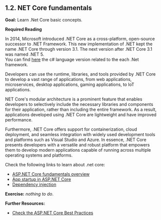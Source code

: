 ## 1.2. NET Core fundamentals

**Goal:** Learn .Net Core basic concepts.

**Required Reading**

In 2014, Microsoft introduced .NET Core as a cross-platform, open-source successor to .NET Framework. This new implementation of .NET kept the name .NET Core through version 3.1. The next version after .NET Core 3.1 was named .NET 5.  
You can find [here](https://learn.microsoft.com/en-us/dotnet/csharp/language-reference/configure-language-version) the c# language version related to the each .Net framework.  

Developers can use the runtime, libraries, and tools provided by .NET Core to develop a vast range of applications, from web applications, microservices, desktop applications, gaming applications, to IoT applications.  

NET Core's modular architecture is a prominent feature that enables developers to selectively include the necessary libraries and components for their application, rather than including the entire framework. As a result, applications developed using .NET Core are lightweight and have improved performance.  

Furthermore, .NET Core offers support for containerization, cloud deployment, and seamless integration with widely used development tools and platforms such as Visual Studio and Azure. In essence, .NET Core presents developers with a versatile and robust platform that empowers them to develop modern applications capable of running across multiple operating systems and platforms.  

Check the following links to learn about .net core:  
 - [ASP.NET Core fundamentals overview](https://learn.microsoft.com/en-us/aspnet/core/fundamentals/?view=aspnetcore-7.0&tabs=linux)
 - [App startup in ASP.NET Core](https://learn.microsoft.com/en-us/aspnet/core/fundamentals/startup?view=aspnetcore-7.0)
 - [Dependency injection](https://learn.microsoft.com/en-us/aspnet/core/fundamentals/dependency-injection?view=aspnetcore-7.0)

**Exercise:** *nothing to do*.

 **Further Resources:**

 - [Check the ASP.NET Core Best Practices](https://learn.microsoft.com/en-us/aspnet/core/fundamentals/best-practices?view=aspnetcore-7.0)
